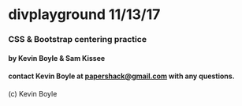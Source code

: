 # divplayground 11/13/17

### CSS & Bootstrap centering practice 

#### by Kevin Boyle & Sam Kissee
#### contact Kevin Boyle at papershack@gmail.com with any questions.
(c) Kevin Boyle
